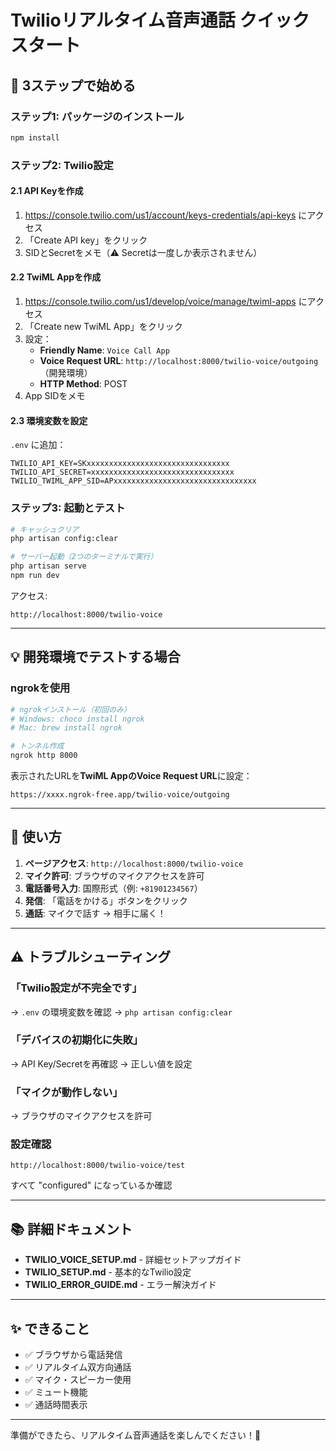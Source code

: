 # Twilioリアルタイム音声通話 クイックスタート

## 🎯 3ステップで始める

### ステップ1: パッケージのインストール
```bash
npm install
```

### ステップ2: Twilio設定

#### 2.1 API Keyを作成
1. https://console.twilio.com/us1/account/keys-credentials/api-keys にアクセス
2. 「Create API key」をクリック
3. SIDとSecretをメモ（⚠️ Secretは一度しか表示されません）

#### 2.2 TwiML Appを作成
1. https://console.twilio.com/us1/develop/voice/manage/twiml-apps にアクセス
2. 「Create new TwiML App」をクリック
3. 設定：
   - **Friendly Name**: `Voice Call App`
   - **Voice Request URL**: `http://localhost:8000/twilio-voice/outgoing`（開発環境）
   - **HTTP Method**: POST
4. App SIDをメモ

#### 2.3 環境変数を設定
`.env` に追加：
```env
TWILIO_API_KEY=SKxxxxxxxxxxxxxxxxxxxxxxxxxxxxxxxx
TWILIO_API_SECRET=xxxxxxxxxxxxxxxxxxxxxxxxxxxxxxxx
TWILIO_TWIML_APP_SID=APxxxxxxxxxxxxxxxxxxxxxxxxxxxxxxxx
```

### ステップ3: 起動とテスト
```bash
# キャッシュクリア
php artisan config:clear

# サーバー起動（2つのターミナルで実行）
php artisan serve
npm run dev
```

アクセス:
```
http://localhost:8000/twilio-voice
```

---

## 💡 開発環境でテストする場合

### ngrokを使用
```bash
# ngrokインストール（初回のみ）
# Windows: choco install ngrok
# Mac: brew install ngrok

# トンネル作成
ngrok http 8000
```

表示されたURLを**TwiML AppのVoice Request URL**に設定：
```
https://xxxx.ngrok-free.app/twilio-voice/outgoing
```

---

## 🎤 使い方

1. **ページアクセス**: `http://localhost:8000/twilio-voice`
2. **マイク許可**: ブラウザのマイクアクセスを許可
3. **電話番号入力**: 国際形式（例: `+81901234567`）
4. **発信**: 「電話をかける」ボタンをクリック
5. **通話**: マイクで話す → 相手に届く！

---

## ⚠️ トラブルシューティング

### 「Twilio設定が不完全です」
→ `.env` の環境変数を確認 → `php artisan config:clear`

### 「デバイスの初期化に失敗」
→ API Key/Secretを再確認 → 正しい値を設定

### 「マイクが動作しない」
→ ブラウザのマイクアクセスを許可

### 設定確認
```
http://localhost:8000/twilio-voice/test
```
すべて "configured" になっているか確認

---

## 📚 詳細ドキュメント

- **TWILIO_VOICE_SETUP.md** - 詳細セットアップガイド
- **TWILIO_SETUP.md** - 基本的なTwilio設定
- **TWILIO_ERROR_GUIDE.md** - エラー解決ガイド

---

## ✨ できること

- ✅ ブラウザから電話発信
- ✅ リアルタイム双方向通話
- ✅ マイク・スピーカー使用
- ✅ ミュート機能
- ✅ 通話時間表示

---

準備ができたら、リアルタイム音声通話を楽しんでください！🎉






